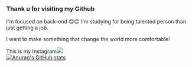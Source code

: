 ### Thank u for visiting my Github

I'm focused on back-end  😊😊
I'm studying for being talented person than just getting a job.

I want to make something that change the world more comfortable!

<!--
**hadongkyoun/hadongkyoun** is a ✨ _special_ ✨ repository because its `README.md` (this file) appears on your GitHub profile.

Here are some ideas to get you started:

- 🔭 I’m currently working on ...
- 🌱 I’m currently learning ...
- 👯 I’m looking to collaborate on ...
- 🤔 I’m looking for help with ...
- 💬 Ask me about ...
- 📫 How to reach me: ...
- 😄 Pronouns: ...
- ⚡ Fun fact: ...
-->

<label>This is my Instagram<a href="https://www.instagram.com/dev._.had/" target="_blank"><img src="https://img.shields.io/badge/Instagram-E4405F?style=flat-square&logo=Instagram&logoColor=white"/></label>
<br>
![Anurag's GitHub stats](https://github-readme-stats.vercel.app/api?username=hadongkyoun&show_icons=true&theme=radical)
